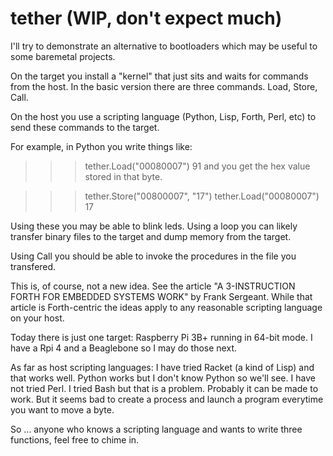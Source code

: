 # tether (WIP, don't expect much)

I'll try to demonstrate an alternative to bootloaders which may be
useful to some baremetal projects. 

On the target you install a "kernel" that just sits and waits for
commands from the host. In the basic version there are three
commands. Load, Store, Call.

On the host you use a scripting language (Python, Lisp, Forth, Perl,
etc) to send these commands to the target.

For example, in Python you write things like:
>>> tether.Load("00080007")
91
and you get the hex value stored in that byte.

>>> tether.Store("00800007", "17")
>>> tether.Load("00080007")
17

Using these you may be able to blink leds. Using a loop you can likely
transfer binary files to the target and dump memory from the target.

Using Call you should be able to invoke the procedures in the file you
transfered.

This is, of course, not a new idea. See the article "A 3-INSTRUCTION
FORTH FOR EMBEDDED SYSTEMS WORK" by Frank Sergeant. While that article
is Forth-centric the ideas apply to any reasonable scripting language
on your host.

Today there is just one target: Raspberry Pi 3B+ running in 64-bit
mode. I have a Rpi 4 and a Beaglebone so I may do those next.

As far as host scripting languages: I have tried Racket (a kind of
Lisp) and that works well. Python works but I don't know Python so
we'll see. I have not tried Perl. I tried Bash but that is a problem.
Probably it can be made to work. But it seems bad to create a process
and launch a program everytime you want to move a byte.

So ... anyone who knows a scripting language and wants to write three
functions, feel free to chime in.
